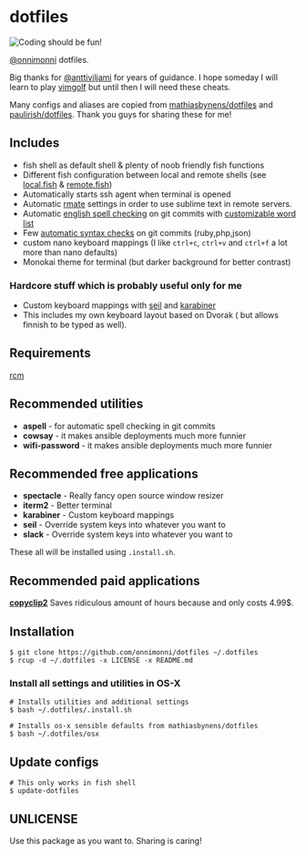 # dotfiles
![Coding should be fun!](https://media.giphy.com/media/ytwDCq9aT3cgEyyYVO/giphy-tumblr.gif "Coding should be fun!")

[@onnimonni](https://github.com/onnimonni) dotfiles.

Big thanks for [@anttiviljami](https://github.com/anttiviljami) for years of guidance.
I hope someday I will learn to play [vimgolf](http://www.vimgolf.com/) but until then I will need these cheats.

Many configs and aliases are copied from [mathiasbynens/dotfiles](https://github.com/mathiasbynens/dotfiles/) and [paulirish/dotfiles](https://github.com/paulirish/dotfiles). Thank you guys for sharing these for me!

## Includes
- fish shell as default shell & plenty of noob friendly fish functions
- Different fish configuration between local and remote shells (see [local.fish](config/fish/local.fish) & [remote.fish](config/fish/remote.fish))
- Automatically starts ssh agent when terminal is opened
- Automatic [rmate](https://github.com/aurora/rmate/blob/master/rmate) settings in order to use sublime text in remote servers.
- Automatic [english spell checking](git_template/hooks/prepare-commit-message) on git commits with [customizable word list](aspell.en.pws)
- Few [automatic syntax checks](git_template/hooks/pre-commit) on git commits (ruby,php,json)
- custom nano keyboard mappings (I like `ctrl+c`, `ctrl+v` and `ctrl+f` a lot more than nano defaults)
- Monokai theme for terminal (but darker background for better contrast)

### Hardcore stuff which is probably useful only for me
- Custom keyboard mappings with [seil](https://pqrs.org/osx/karabiner/seil.html.en) and [karabiner](https://pqrs.org/osx/karabiner/)
- This includes my own keyboard layout based on Dvorak ( but allows finnish to be typed as well).

## Requirements
[rcm](https://github.com/thoughtbot/rcm)

## Recommended utilities

- **aspell** - for automatic spell checking in git commits
- **cowsay** - it makes ansible deployments much more funnier
- **wifi-password** - it makes ansible deployments much more funnier

## Recommended free applications
- **spectacle** - Really fancy open source window resizer
- **iterm2** - Better terminal
- **karabiner** - Custom keyboard mappings
- **seil** - Override system keys into whatever you want to
- **slack** - Override system keys into whatever you want to

These all will be installed using `.install.sh`.

## Recommended paid applications
**[copyclip2](https://fiplab.com/apps/copyclip-for-mac)**
Saves ridiculous amount of hours because and only costs 4.99$.

## Installation
```
$ git clone https://github.com/onnimonni/dotfiles ~/.dotfiles
$ rcup -d ~/.dotfiles -x LICENSE -x README.md
```

### Install all settings and utilities in OS-X
```
# Installs utilities and additional settings
$ bash ~/.dotfiles/.install.sh

# Installs os-x sensible defaults from mathiasbynens/dotfiles
$ bash ~/.dotfiles/osx
```

## Update configs
```
# This only works in fish shell
$ update-dotfiles
```

## UNLICENSE
Use this package as you want to. Sharing is caring!


